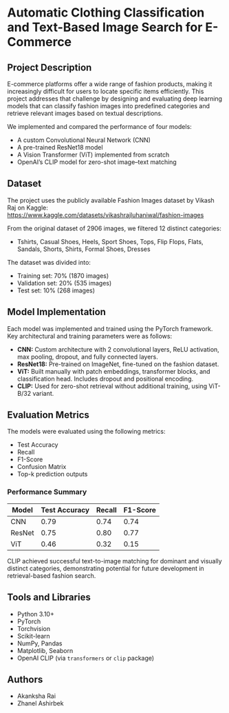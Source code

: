 # Automatic Clothing Classification and Text-Based Image Search for E-Commerce

## Project Description

E-commerce platforms offer a wide range of fashion products, making it increasingly difficult for users to locate specific items efficiently. This project addresses that challenge by designing and evaluating deep learning models that can classify fashion images into predefined categories and retrieve relevant images based on textual descriptions.

We implemented and compared the performance of four models:
- A custom Convolutional Neural Network (CNN)
- A pre-trained ResNet18 model
- A Vision Transformer (ViT) implemented from scratch
- OpenAI’s CLIP model for zero-shot image–text matching

## Dataset

The project uses the publicly available Fashion Images dataset by Vikash Raj on Kaggle:  
https://www.kaggle.com/datasets/vikashrajluhaniwal/fashion-images

From the original dataset of 2906 images, we filtered 12 distinct categories:
- Tshirts, Casual Shoes, Heels, Sport Shoes, Tops, Flip Flops, Flats, Sandals, Shorts, Shirts, Formal Shoes, Dresses

The dataset was divided into:
- Training set: 70% (1870 images)
- Validation set: 20% (535 images)
- Test set: 10% (268 images)

## Model Implementation

Each model was implemented and trained using the PyTorch framework. Key architectural and training parameters were as follows:

- **CNN:** Custom architecture with 2 convolutional layers, ReLU activation, max pooling, dropout, and fully connected layers.  
- **ResNet18:** Pre-trained on ImageNet, fine-tuned on the fashion dataset.
- **ViT:** Built manually with patch embeddings, transformer blocks, and classification head. Includes dropout and positional encoding.
- **CLIP:** Used for zero-shot retrieval without additional training, using ViT-B/32 variant.

## Evaluation Metrics

The models were evaluated using the following metrics:
- Test Accuracy
- Recall
- F1-Score
- Confusion Matrix
- Top-k prediction outputs

### Performance Summary

| Model  | Test Accuracy | Recall | F1-Score |
|--------|---------------|--------|----------|
| CNN    | 0.79          | 0.74   | 0.74     |
| ResNet | 0.75          | 0.80   | 0.77     |
| ViT    | 0.46          | 0.32   | 0.15     |

CLIP achieved successful text-to-image matching for dominant and visually distinct categories, demonstrating potential for future development in retrieval-based fashion search.

## Tools and Libraries

- Python 3.10+
- PyTorch
- Torchvision
- Scikit-learn
- NumPy, Pandas
- Matplotlib, Seaborn
- OpenAI CLIP (via `transformers` or `clip` package)

## Authors
- Akanksha Rai
- Zhanel Ashirbek
